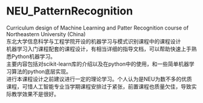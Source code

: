 # NEU_PatternRecognition
Curriculum design of Machine Learning and Patter Recognition course of Northeastern University (China)  
东北大学信息科学与工程学院开设的机器学习与模式识别课程中的课程设计  
机器学习入门课程配套的课程设计，有相当详细的指导文档，可以帮助快速上手熟悉Python机器学习。  
主要内容包括对scikit-learn库的介绍以及在python中的使用，和一些简单机器学习算法的python底层实现。  
进行本课程设计之前建议进行一定的理论学习。个人认为是NEU为数不多的优质课程，可惜人工智能专业当学期课程安排过于紧张，前置课程也质量欠佳，导致实际教学效果不是很好。
